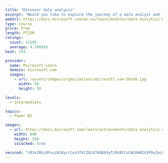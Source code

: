 ```yaml
---
title: "Discover data analysis"
excerpt: "Would you like to explore the journey of a data analyst and learn how a data analyst tells a story with data? In this module, you will explore the different roles in data and learn the different tasks of a data analyst."
webUrl: https://docs.microsoft.com/en-us/learn/modules/data-analytics-microsoft/
type: course
price: Free
length: PT23M
ratings:
  count: 11192
  average: 4.788956
heat: 154

provider:
  name: Microsoft Learn
  domain: microsoft.com
  images:
    - url: /assets/images/organizations/microsoft.com-50x50.jpg
      width: 50
      height: 50

levels:
  - Intermediate

topics:
  - Power BI

images:
  - url: https://docs.microsoft.com/learn/achievements/data-analytics-and-microsoft-social.png
    width: 640
    height: 320
    isCached: true

secured: "iR3s2MsL0Yvuz6S8ycrCez3fVCZGL87HQA93yTLMsBtCuCWzOmBId3P9yZeLP3Q13jHAD6Sk0cd9LLSzSBYXs48pavWVqvrXcBtQYjqplgPW7QZJvrK3nNXYldxUL+Z9WpR2AZ8pIbrPppuva/IhbaQy3+kyjY6Pu1mTwC8Yk9FyvlDFe4qNsCdHSVQuHhfm4qUxlOZVmIAehH9ZNApS6kdoWqFL/bQvQRHoaKrAL0DGHVn9aSN6hyqNPFY8WURna/yJehTfBadu8gRcKPPzfqXoZegecaRzB80MAV5bT3bgwTr4bYxOjLK/hv+WoEENwkAdJ7p6wJp9sJ/a8Y99drld6btE53S1WIbLo4CMqMtoJxtF94LeDJ+hArcC/kh1ns3XGr0lgK8uzjucg6fKcu3EYZlRAJxv6pIDnr9oT9Y=;Z8AN+uqjc74zsPjQQrcLTA=="
---
```


